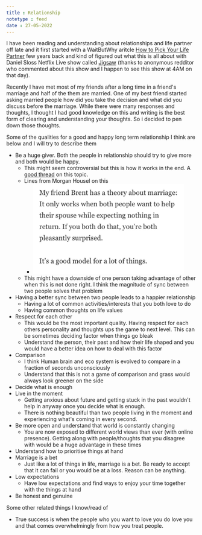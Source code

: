 ```yaml
---
title : Relationship
notetype : feed
date : 27-05-2022
---
```


I have been reading and understanding about relationships and life partner off late and it first started with a WaitButWhy aritcle [How to Pick Your Life Partner](https://waitbutwhy.com/2014/02/pick-life-partner.html) few years back and kind of figured out what this is all about with Daniel Sloss Netflix Live show called [Jigsaw](https://www.netflix.com/in/title/80223685) (thanks to anonymous redditor who commented about this show and I happen to see this show at 4AM on that day). 


Recently I have met most of my friends after a long time in a friend's marriage and half of the them are married. One of my best friend started asking married people how did you take the decision and what did you discuss before the marriage. While there were many responses and thoughts, I thought I had good knowledge on this and writing is the best form of clearing and understanding your thoughts. So i decided to pen down those thoughts.

Some of the qualities for a good and happy long term relationship I think are below and I will try to describe them 

- Be a huge giver. Both the people in relationship should try to give more and both would be happy. 
	- This might seem controversial but this is how it works in the end. A [good thread](https://twitter.com/shaanvp/status/1429496148297883656)  on this topic. 
	- Lines from Morgan Housel on this
		- <img src="/assets/img/morgan_marriage.jpeg" width="400">
	- This might have a downside of one person taking advantage of other when this is not done right. I think the magnitude of sync between two people solves that problem
- Having a better sync between two people leads to a happier relationship
	- Having a lot of common activities/interests that you both love to do
	- Having common thoughts on life values
- Respect for each other
	- This would be the most important quality. Having respect for each others personality and thoughts ups the game to next level. This can be sometimes deciding factor when things go bleak
	- Understand the person, their past and how their life shaped and you would have a better idea on how to deal with this factor 
- Comparison
	- I think Human brain and eco system is evolved to compare in a fraction of seconds unconsciously 
	- Understand that this is not a game of comparison and grass would always look greener on the side
- Decide what is enough 
- Live in the moment
	- Getting anxious about future and getting stuck in the past wouldn't help in anyway once you decide what is enough. 
	- There is nothing beautiful than two people living in the moment and experiencing what's coming in every second.
- Be more open and understand that world is constantly changing 
	- You are now exposed to different world views than ever (with online presence). Getting along with people/thoughts that you disagree with would be a huge advantage in these times
- Understand how to prioritise things at hand
- Marriage is a bet
	- Just like a lot of things in life, marriage is a bet. Be ready to accept that it can fail or you would be at a loss. Reason can be anything. 
- Low expectations
	- Have low expectations and find ways to enjoy your time together with the things at hand
- Be honest and genuine 



Some other related things I know/read of

- True success is when the people who you want to love you do love you and that comes overwhelmingly from how you treat people. 
